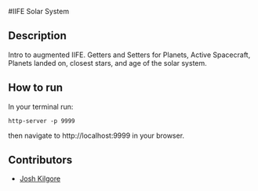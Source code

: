 #IIFE Solar System

## Description
Intro to augmented IIFE.  Getters and Setters for Planets, Active Spacecraft, Planets landed on, closest stars, and age of the solar system.

## How to run
In your terminal run:
```
http-server -p 9999
```
then navigate to http://localhost:9999 in your browser.

## Contributors
* [Josh Kilgore](https://github.com/jkillz2020)
